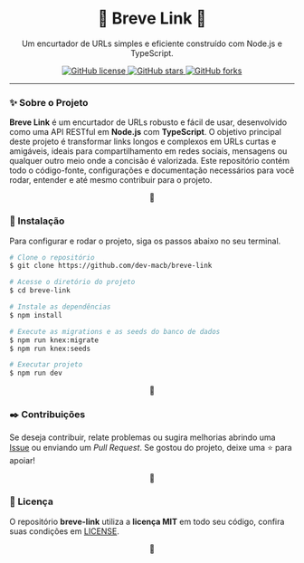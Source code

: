 <h1 align="center">🔷 Breve Link 🔷</h1>

<p align="center">
    Um encurtador de URLs simples e eficiente construído com Node.js e TypeScript.
</p>

<p align="center">
    <a href="https://github.com/dev-macb/breve-link/blob/main/LICENSE" target="_blank">
        <img alt="GitHub license" src="https://img.shields.io/github/license/dev-macb/breve-link">
    </a>
    <a href="https://github.com/dev-macb/breve-link/stargazers" target="_blank">
        <img alt="GitHub stars" src="https://img.shields.io/github/stars/dev-macb/breve-link">
    </a>
    <a href="https://github.com/dev-macb/breve-link/network" target="_blank">
        <img alt="GitHub forks" src="https://img.shields.io/github/forks/dev-macb/breve-link">
    </a>
</p>


---


### ✨ Sobre o Projeto
<strong>Breve Link</strong> é um encurtador de URLs robusto e fácil de usar, desenvolvido como uma API RESTful em <strong>Node.js</strong> com <strong>TypeScript</strong>. O objetivo principal deste projeto é transformar links longos e complexos em URLs curtas e amigáveis, ideais para compartilhamento em redes sociais, mensagens ou qualquer outro meio onde a concisão é valorizada. Este repositório contém todo o código-fonte, configurações e documentação necessários para você rodar, entender e até mesmo contribuir para o projeto.
<p align="center">🔷</p>


<h3 id="instalação">🔧 Instalação</h3>
<p>
    Para configurar e rodar o projeto, siga os passos abaixo no seu terminal.
</p>

```bash
# Clone o repositório
$ git clone https://github.com/dev-macb/breve-link

# Acesse o diretório do projeto
$ cd breve-link

# Instale as dependências
$ npm install

# Execute as migrations e as seeds do banco de dados
$ npm run knex:migrate
$ npm run knex:seeds

# Executar projeto
$ npm run dev
```
<p align="center">🔷</p>


### ✒️ Contribuições
Se deseja contribuir, relate problemas ou sugira melhorias abrindo uma 
<a href="https://github.com/dev-macb/breve-link/issues">Issue</a> ou enviando um <em>Pull Request</em>. Se gostou do 
projeto, deixe uma ⭐ para apoiar!
<p align="center">🔷</p>


### 📄 Licença
O repositório <strong>breve-link</strong> utiliza a <strong>licença MIT</strong> em todo seu código, confira suas 
condições em <a href="https://github.com/dev-macb/breve-link/blob/main/LICENSE">LICENSE</a>.
<p align="center">🔷</p>
